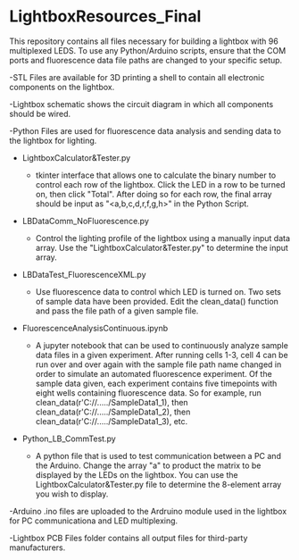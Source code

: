# LightboxResources_Final

This repository contains all files necessary for building a lightbox with 96 multiplexed LEDS. To use any Python/Arduino scripts, ensure that the COM ports and fluorescence data file paths are changed to your specific setup. 

-STL Files are available for 3D printing a shell to contain all electronic components on the lightbox.

-Lightbox schematic shows the circuit diagram in which all components should be wired. 

-Python Files are used for fluorescence data analysis and sending data to the lightbox for lighting.
  - LightboxCalculator&Tester.py
    - tkinter interface that allows one to calculate the binary number to control each row of the lightbox. Click the LED in a row to be turned on, then click "Total". After doing so for each row, the final array should be input as "<a,b,c,d,r,f,g,h>" in the Python Script.
    
  - LBDataComm_NoFluorescence.py
    - Control the lighting profile of the lightbox using a manually input data array. Use the "LightboxCalculator&Tester.py" to determine the input array.
    
  - LBDataTest_FluorescenceXML.py
    - Use fluorescence data to control which LED is turned on. Two sets of sample data have been provided. Edit the clean_data() function and pass the file path of a given sample file.

  - FluorescenceAnalysisContinuous.ipynb
    - A jupyter notebook that can be used to continuously analyze sample data files in a given experiment. After running cells 1-3, cell 4 can be run over and over again with the sample file path name changed in order to simulate an automated fluorescence experiment. Of the sample data given, each experiment contains five timepoints with eight wells containing fluorescence data. So for example, run clean_data(r'C://...../SampleData1_1), then clean_data(r'C://...../SampleData1_2), then clean_data(r'C://...../SampleData1_3), etc.

  - Python_LB_CommTest.py
    - A python file that is used to test communication between a PC and the Arduino. Change the array "a" to product the matrix to be displayed by the LEDs on the lightbox. You can use the LightboxCalculator&Tester.py file to determine the 8-element array you wish to display. 
      
-Arduino .ino files are uploaded to the Ardruino module used in the lightbox for PC communicationa and LED multiplexing.

-Lightbox PCB Files folder contains all output files for third-party manufacturers.
